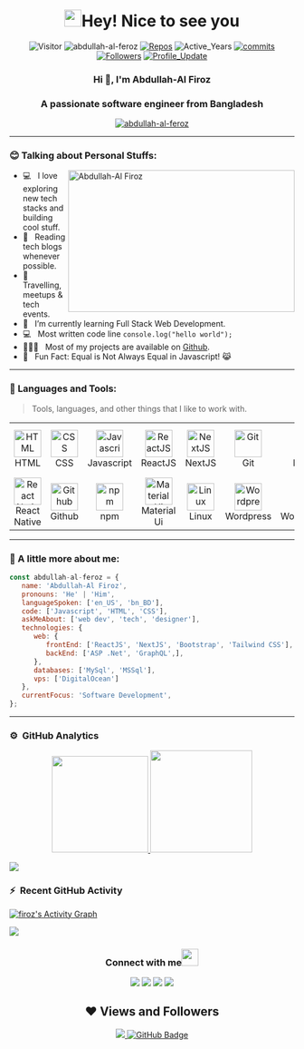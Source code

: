 <h1 align="center"> <img src="https://emojis.slackmojis.com/emojis/images/1531849430/4246/blob-sunglasses.gif?1531849430" width="30"/>Hey! Nice to see you </h1>

<p align="center"> 
    <img src="https://visitor-badge.laobi.icu/badge?page_id=tanvirfaysal11" alt="Visitor"/>
    <img src="https://komarev.com/ghpvc/?username=abdullah-al-feroz" alt="abdullah-al-feroz"/>       
    <a href="https://github.com/abdullah-al-feroz?tab=repositories" target="_blank"><img src="https://badges.pufler.dev/repos/abdullah-al-feroz" alt="Repos"/></a> 
    <img src="https://badges.pufler.dev/years/abdullah-al-feroz" alt="Active_Years"/>  
    <a href="https://github.com/tanvir-faysal-xeon/abdullah-al-feroz" target="_blank"><img src="https://badges.pufler.dev/commits/monthly/abdullah-al-feroz" alt="commits"/> 
    <a href="https://github.com/abdullah-al-feroz?tab=followers"><img alt="Followers" src="https://img.shields.io/github/followers/abdullah-al-feroz?color=4C1&logo=github"></a>
    <a href="https://github.com/tanvirfaysal11/tanvirfaysal11" target="_blank"><img alt="Profile_Update" src="https://img.shields.io/github/last-commit/abdullah-al-feroz/abdullah-al-feroz?label=Profile%20update&style=fflat-square"></a>
    <!--<a href="https://github.com/abdullah-al-feroz" target="_blank"><img alt="abdullah-al-feroz" src="https://badges.pufler.dev/visits/abdullah-al-feroz/abdullah-al-feroz?logo=GitHub&label=visits&color=success&logoColor=white&style=flat-square"/></a>-->
    <!--<img abdullah-al-feroz" alt="abdullah-al-feroz"/>-->
    <!--<img src="https://readme-jokes.vercel.app/api" alt="abdullah-al-feroz"/>-->
</p> 
    
<h3 align="center">Hi 👋, I'm Abdullah-Al Firoz</h3>
<h3 align="center">A passionate software engineer from Bangladesh</h3>

<p align="center"> <a href="https://github.com/ryo-ma/github-profile-trophy"><img src="https://github-profile-trophy.vercel.app/?username=abdullah-al-feroz&theme=gruvbox" alt="abdullah-al-feroz" /></a> </p>

---

### :blush: Talking about Personal Stuffs:

<img align="right" height="250" width="400" alt="Abdullah-Al Firoz" src="profile.gif" />

-  💻 &nbsp; I love exploring new tech stacks and building cool stuff.
-  📰 &nbsp; Reading tech blogs whenever possible.
-  🍕 &nbsp; Travelling, meetups & tech events.
-  🚀 &nbsp; I’m currently learning Full Stack Web Development.
-  :computer: &nbsp; Most written code line `console.log("hello world");`
-  👨🏻‍💻 &nbsp; Most of my projects are available on [Github](https://github.com/abdullah-al-feroz ).
-  👾 &nbsp; Fun Fact: Equal is Not Always Equal in Javascript! 😹
<!-- -  📝 &nbsp; Checkout my [Website](https://tanvirfaysal11.github.io/). -->

---

### :dart: Languages and Tools:

> Tools, languages, and other things that I like to work with.
<table>
  <tr>
    <td align="center" width="96">
      <a href="#">
        <img src="https://upload.wikimedia.org/wikipedia/commons/6/61/HTML5_logo_and_wordmark.svg" width="48" height="48" alt="HTML" />
      </a>
      <br>HTML
    </td>
    <td align="center" width="96">
      <a href="#">
        <img src="https://upload.wikimedia.org/wikipedia/commons/d/d5/CSS3_logo_and_wordmark.svg" width="48" height="48" alt="CSS" />
      </a>
      <br>CSS
    </td>
    <td align="center" width="96">
      <a href="#">
        <img src="https://upload.wikimedia.org/wikipedia/commons/9/99/Unofficial_JavaScript_logo_2.svg" width="48" height="48" alt="Javascript" />
      </a>
      <br>Javascript
    </td>
    <td align="center" width="96">
      <a href="#">
        <img src="https://www.vectorlogo.zone/logos/reactjs/reactjs-icon.svg" width="48" height="48" alt="ReactJS" />
      </a>
      <br>ReactJS
    </td>
    <td align="center" width="96">
      <a href="#">
        <img src="https://upload.wikimedia.org/wikipedia/commons/8/8e/Nextjs-logo.svg" width="48" height="48" alt="NextJS" />
      </a>
      <br>NextJS
    </td>
    <td align="center" width="96">
      <a href="#">
        <img src="https://upload.wikimedia.org/wikipedia/commons/e/e0/Git-logo.svg" width="48" height="48" alt="Git" />
      </a>
      <br>Git
    </td>
    <td align="center" width="96">
      <a href="#" >
        <img src="https://upload.wikimedia.org/wikipedia/commons/b/b2/Bootstrap_logo.svg" width="48" height="48" alt="Bootstrap" />
      </a>
      <br>Bootstrap
    </td>
    <td align="center" width="96">
      <a href="#">
        <img src="https://www.vectorlogo.zone/logos/getpostman/getpostman-icon.svg" width="48" height="48" alt="Postman" />
      </a>
      <br>Postman
    </td>
    <td align="center" width="96">
      <a href="#">
        <img src="https://www.vectorlogo.zone/logos/graphql/graphql-icon.svg" width="48" height="48" alt="GraphQL" />
      </a>
      <br>GraphQL
    </td>
    <td align="center" width="96"> 
      <a href="#" >
        <img src="https://www.vectorlogo.zone/logos/typescriptlang/typescriptlang-icon.svg" width="48" height="48" alt="TypeScript" />
      </a>
      <br>TypeScript
    </td>
     <td align="center" width="96">
      <a href="#" >
        <img src="https://www.vectorlogo.zone/logos/dotnet/dotnet-icon.svg" width="48" height="48" alt="Microsoft .Net" />
      </a>
      <br>Microsoft .Net
    </td>
    </tr>
    <tr>
    <td align="center" width="96">
      <a href="#" >
        <img src="https://www.kindpng.com/picc/m/765-7652239_react-native-svg-logo-hd-png-download.png" width="48" height="48" alt="React Native" />
      </a>
      <br>React Native
    </td>
    <td align="center"  width="96">
      <a href="#">
        <img src="https://github.githubassets.com/images/modules/logos_page/Octocat.png" width="48" height="48" alt="Github" />
      </a>
      <br>Github
    </td>
    <td align="center"  width="96">
      <a href="#">
        <img src="https://upload.wikimedia.org/wikipedia/commons/d/db/Npm-logo.svg" width="48" height="48" alt="npm" />
      </a>
      <br>npm
    </td>
    <td align="center" width="96">
      <a href="#" >
        <img src="assets/mui.png" width="48" height="48" alt="Material Ui" />
      </a>
      <br>Material Ui
    </td>
    <td align="center" width="96">
      <a href="#" >
        <img src="https://upload.wikimedia.org/wikipedia/commons/3/35/Tux.svg" width="48" height="48" alt="Linux" />
      </a>
      <br>Linux
    </td>
    <td align="center" width="96">
      <a href="#" >
        <img src="https://www.vectorlogo.zone/logos/wordpress/wordpress-icon.svg" width="48" height="48" alt="Wordpress" />
      </a>
      <br>Wordpress
    </td>
    <td align="center" width="96">
      <a href="#" >
        <img src="https://img.icons8.com/color/480/000000/woocommerce.png" width="48" height="48" alt="WooCommerce" />
      </a>
      <br>WooCommerce
    </td>
     <td align="center" width="96">
      <a href="#" >
        <img src="https://www.vectorlogo.zone/logos/digitalocean/digitalocean-official.svg" width="48" height="48" alt="Digital Ocean" />
      </a>
      <br>Digital Ocean
    </td>
     <td align="center" width="96">
      <a href="#" >
        <img src="https://upload.wikimedia.org/wikipedia/commons/a/af/Adobe_Photoshop_CC_icon.svg" width="48" height="48" alt="Photoshop" />
      </a>
      <br>Photoshop
    </td>
    <td align="center" width="96">
      <a href="#" >
        <img src="https://www.vectorlogo.zone/logos/adobe_illustrator/adobe_illustrator-icon.svg" width="48" height="48" alt="Adobe Illustrator" />
      </a>
      <br>Adobe Illustrator
    </td>
    <td align="center" width="96">
      <a href="#" >
        <img src="https://upload.wikimedia.org/wikipedia/commons/thumb/c/c2/Adobe_XD_CC_icon.svg/120px-Adobe_XD_CC_icon.svg.png?20210729021535" width="48" height="48" alt="Adobe XD" />
      </a>
      <br>Adobe XD
    </td>
  </tr>
</table>

---

### :boy: A little more about me:

```javascript
const abdullah-al-feroz = {
   name: 'Abdullah-Al Firoz',
   pronouns: 'He' | 'Him',
   languageSpoken: ['en_US', 'bn_BD'],
   code: ['Javascript', 'HTML', 'CSS'],
   askMeAbout: ['web dev', 'tech', 'designer'],
   technologies: {
      web: {
         frontEnd: ['ReactJS', 'NextJS', 'Bootstrap', 'Tailwind CSS'],
         backEnd: ['ASP .Net', 'GraphQL',],
      },
      databases: ['MySql', 'MSSql'],
      vps: ['DigitalOcean']
   },
   currentFocus: 'Software Development',
};
```

---


### ⚙️ &nbsp;GitHub Analytics

<p align="center">
<a href="https://github.com/abdullah-al-feroz">
  <img height="170em" src="https://github-readme-stats-eight-theta.vercel.app/api?username=abdullah-al-feroz&show_icons=true&theme=algolia&include_all_commits=true&count_private=true"/>
  <img height="180em" src="https://github-readme-stats-eight-theta.vercel.app/api/top-langs/?username=abdullah-al-feroz&layout=compact&langs_count=8&theme=algolia"/>
</a>
</p>

<img src="https://user-images.githubusercontent.com/73097560/115834477-dbab4500-a447-11eb-908a-139a6edaec5c.gif"></a>
 

### ⚡ &nbsp;Recent GitHub Activity
  
<a href="https://github.com/abdullah-al-feroz"><img alt="firoz's Activity Graph" src="https://activity-graph.herokuapp.com/graph?username=abdullah-al-feroz&custom_title=Firoz's%20Contribution%20Graph&theme=react-dark" /></a>
   
<img src="https://user-images.githubusercontent.com/73097560/115834477-dbab4500-a447-11eb-908a-139a6edaec5c.gif"></a>

<div align="center">
<h3> Connect with me<a href="https://gifyu.com/image/Zy2f"><img src="https://github.com/milaan9/milaan9/blob/main/Handshake.gif" width="30px" height="30px"></a>
</h3> 
<p align="left">

<a href = "https://www.linkedin.com/"><img src="https://img.icons8.com/fluent/48/000000/linkedin.png"/></a>
<a href = "https://twitter.com/"><img src="https://img.icons8.com/fluent/48/000000/twitter.png"/></a>
<a href = "https://www.instagram.com/"><img src="https://img.icons8.com/fluent/48/000000/instagram-new.png"/></a>
<a href = "https://stackoverflow.com/users/17848207/firoz"><img src="https://img.icons8.com/fluent/48/000000/stackoverflow.png"/></a>
</p>

## ❤ Views and Followers
<a href="https://github.com/abdullah-al-feroz/github-profile-views-counter">
    <img src="https://komarev.com/ghpvc/?username=abdullah-al-feroz">
</a>
<a href="https://github.com/abdullah-al-feroz?tab=followers"><img src="https://img.shields.io/github/followers/abdullah-al-feroz?label=Followers&style=social" alt="GitHub Badge"></a>
